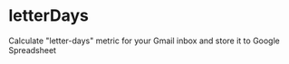 # letterDays
Calculate "letter-days" metric for your Gmail inbox and store it to Google Spreadsheet
